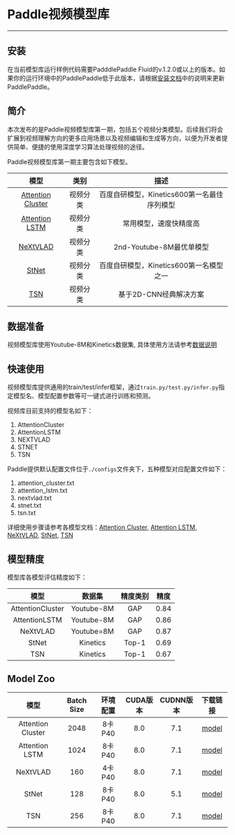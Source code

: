 # Paddle视频模型库

---

## 安装

在当前模型库运行样例代码需要PadddlePaddle Fluid的v.1.2.0或以上的版本。如果你的运行环境中的PaddlePaddle低于此版本，请根据[安装文档](http://www.paddlepaddle.org/documentation/docs/zh/1.2/beginners_guide/install/index_cn.html)中的说明来更新PaddlePaddle。

## 简介
本次发布的是Paddle视频模型库第一期，包括五个视频分类模型。后续我们将会扩展到视频理解方向的更多应用场景以及视频编辑和生成等方向，以便为开发者提供简单、便捷的使用深度学习算法处理视频的途径。

Paddle视频模型库第一期主要包含如下模型。

| 模型 | 类别  | 描述 |
| :---------------: | :--------: | :------------: |
| [Attention Cluster](./models/attention_cluster/README.md) | 视频分类| 百度自研模型，Kinetics600第一名最佳序列模型 |
| [Attention LSTM](./models/attention_lstm/README.md) | 视频分类| 常用模型，速度快精度高 |
| [NeXtVLAD](./models/nextvlad/README.md) | 视频分类| 2nd-Youtube-8M最优单模型 |
| [StNet](./models/stnet/README.md) | 视频分类| 百度自研模型，Kinetics600第一名模型之一 |
| [TSN](./models/tsn/README.md) | 视频分类| 基于2D-CNN经典解决方案 |


## 数据准备

视频模型库使用Youtube-8M和Kinetics数据集, 具体使用方法请参考[数据说明](./dataset/README.md)

## 快速使用

视频模型库提供通用的train/test/infer框架，通过`train.py/test.py/infer.py`指定模型名、模型配置参数等可一键式进行训练和预测。

视频库目前支持的模型名如下：

1. AttentionCluster
2. AttentionLSTM
3. NEXTVLAD
4. STNET
5. TSN

Paddle提供默认配置文件位于`./configs`文件夹下，五种模型对应配置文件如下：

1. attention\_cluster.txt
2. attention\_lstm.txt
3. nextvlad.txt
4. stnet.txt
5. tsn.txt

详细使用步骤请参考各模型文档：[Attention Cluster](./models/attention_cluster/README.md), [Attention LSTM](./models/attention_lstm/README.md), [NeXtVLAD](./models/nextvlad/README.md), [StNet](./models/stnet/README.md), [TSN](./models/tsn/README.md)

## 模型精度

模型库各模型评估精度如下：

| 模型 | 数据集 | 精度类别  | 精度 |
| :---------------: | :-----------: | :-------: | :------: |
| AttentionCluster | Youtube-8M | GAP | 0.84 |
| AttentionLSTM | Youtube-8M | GAP | 0.86 |
| NeXtVLAD | Youtube=8M | GAP | 0.87 |
| StNet | Kinetics | Top-1 | 0.69 |
| TSN | Kinetics | Top-1 | 0.67 |

## Model Zoo

| 模型 | Batch Size | 环境配置 | CUDA版本 | CUDNN版本 | 下载链接 |
| :-------: | :---: | :---------: | :----: | :-----: | :----------: |
| Attention Cluster | 2048 | 8卡P40 | 8.0 | 7.1 | [model](https://paddlemodels.bj.bcebos.com/video_clasification/attention_cluster_youtube8m.tar.gz) |
| Attention LSTM | 1024 | 8卡P40 | 8.0 | 7.1 | [model](https://paddlemodels.bj.bcebos.com/video_clasification/attention_lstm_youtube8m.tar.gz) |
| NeXtVLAD | 160 | 4卡P40 | 8.0 | 7.1 | [model](https://paddlemodels.bj.bcebos.com/video_clasification/attention_cluster_youtube8m.tar.gz) |
| StNet | 128 | 8卡P40 | 8.0 | 5.1 | [model](https://paddlemodels.bj.bcebos.com/video_clasification/stnet_kientics.tar.gz) |
| TSN | 256 | 8卡P40 | 8.0 | 7.1 | [model](https://paddlemodels.bj.bcebos.com/video_clasification/tsn_kientics.tar.gz) |

